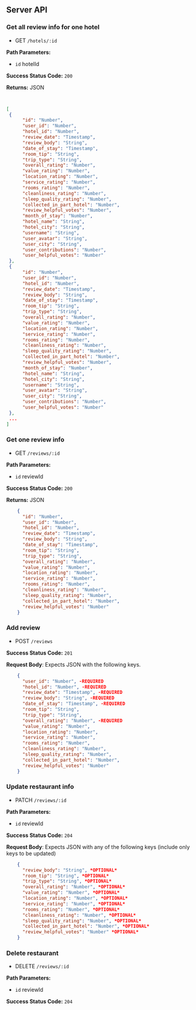 ## Server API

### Get all review info for one hotel
  * GET `/hotels/:id`

**Path Parameters:**
  * `id` hotelId

**Success Status Code:** `200`

**Returns:** JSON

```json


[
 {
      "id": "Number",
      "user_id": "Number",
      "hotel_id": "Number",
      "review_date": "Timestamp",
      "review_body": "String",
      "date_of_stay": "Timestamp",
      "room_tip": "String",
      "trip_type": "String",
      "overall_rating": "Number",
      "value_rating": "Number",
      "location_rating": "Number",
      "service_rating": "Number",
      "rooms_rating": "Number",
      "cleanliness_rating": "Number",
      "sleep_quality_rating": "Number",
      "collected_in_part_hotel": "Number",
      "review_helpful_votes": "Number",
      "month_of_stay": "Number",
      "hotel_name": "String",
      "hotel_city": "String",
      "username": "String",
      "user_avatar": "String",
      "user_city": "String",
      "user_contributions": "Number",
      "user_helpful_votes": "Number"
 },
 {
      "id": "Number",
      "user_id": "Number",
      "hotel_id": "Number",
      "review_date": "Timestamp",
      "review_body": "String",
      "date_of_stay": "Timestamp",
      "room_tip": "String",
      "trip_type": "String",
      "overall_rating": "Number",
      "value_rating": "Number",
      "location_rating": "Number",
      "service_rating": "Number",
      "rooms_rating": "Number",
      "cleanliness_rating": "Number",
      "sleep_quality_rating": "Number",
      "collected_in_part_hotel": "Number",
      "review_helpful_votes": "Number",
      "month_of_stay": "Number",
      "hotel_name": "String",
      "hotel_city": "String",
      "username": "String",
      "user_avatar": "String",
      "user_city": "String",
      "user_contributions": "Number",
      "user_helpful_votes": "Number"
 },
 ...
]
```

### Get one review info
  * GET `/reviews/:id`

**Path Parameters:**
  * `id` reviewId

**Success Status Code:** `200`

**Returns:** JSON

```json
    {
      "id": "Number",
      "user_id": "Number",
      "hotel_id": "Number",
      "review_date": "Timestamp",
      "review_body": "String",
      "date_of_stay": "Timestamp",
      "room_tip": "String",
      "trip_type": "String",
      "overall_rating": "Number",
      "value_rating": "Number",
      "location_rating": "Number",
      "service_rating": "Number",
      "rooms_rating": "Number",
      "cleanliness_rating": "Number",
      "sleep_quality_rating": "Number",
      "collected_in_part_hotel": "Number",
      "review_helpful_votes": "Number"
    }
```

### Add review
  * POST `/reviews`

**Success Status Code:** `201`

**Request Body**: Expects JSON with the following keys.

```json
    {
      "user_id": "Number", -REQUIRED
      "hotel_id": "Number", -REQUIRED
      "review_date": "Timestamp", -REQUIRED
      "review_body": "String", -REQUIRED
      "date_of_stay": "Timestamp", -REQUIRED
      "room_tip": "String",
      "trip_type": "String",
      "overall_rating": "Number", -REQUIRED
      "value_rating": "Number",
      "location_rating": "Number",
      "service_rating": "Number",
      "rooms_rating": "Number",
      "cleanliness_rating": "Number",
      "sleep_quality_rating": "Number",
      "collected_in_part_hotel": "Number",
      "review_helpful_votes": "Number"
    }
```


### Update restaurant info
  * PATCH `/reviews/:id`

**Path Parameters:**
  * `id` reviewId

**Success Status Code:** `204`

**Request Body**: Expects JSON with any of the following keys (include only keys to be updated)

```json
    {
      "review_body": "String", *OPTIONAL*
      "room_tip": "String", *OPTIONAL*
      "trip_type": "String", *OPTIONAL*
      "overall_rating": "Number", *OPTIONAL*
      "value_rating": "Number", *OPTIONAL*
      "location_rating": "Number", *OPTIONAL*
      "service_rating": "Number", *OPTIONAL*
      "rooms_rating": "Number", *OPTIONAL*
      "cleanliness_rating": "Number", *OPTIONAL*
      "sleep_quality_rating": "Number", *OPTIONAL*
      "collected_in_part_hotel": "Number", *OPTIONAL*
      "review_helpful_votes": "Number" *OPTIONAL*
    }
```

### Delete restaurant
  * DELETE `/reviews/:id`

**Path Parameters:**
  * `id` reviewId

**Success Status Code:** `204`
